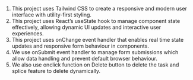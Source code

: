1. This project uses Tailwind CSS to create a responsive and modern user interface with utility-first styling. <br/>
2. This project uses React’s useState hook to manage component state effectively, allowing dynamic UI updates and interactive user experiences.<br/>
3. This project uses onChange event handler that enables real time state updates and responsive form behaviour in components. <br/>
4. We use onSubmit event handler to manage form submissions which allow data handling and prevent default browser behaviour. <br/>
5. We also use onclick function on Delete button to delete the task and splice feature to delete dynamically.
